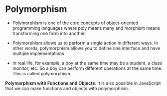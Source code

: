 # Polymorphism
- Polymorphism is one of the core concepts of object-oriented programming languages where poly means many and morphism means transforming one form into another. 

-  Polymorphism allows us to perform a single action in different ways. In other words, polymorphism allows you to define one interface and have multiple implementations

- In real life, for example, a boy at the same time may be a student, a class monitor, etc. So a boy can perform different operations at the same time. This is called polymorphism.

**Polymorphism with Functions and Objects**: It is also possible in JavaScript that we can make functions and objects with polymorphism.